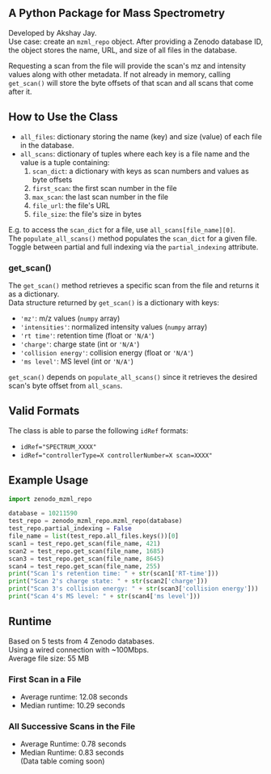 ## A Python Package for Mass Spectrometry
Developed by Akshay Jay.  
Use case: create an `mzml_repo` object. After providing a Zenodo database ID, the object stores the name, URL, and size of all files in the database.

Requesting a scan from the file will provide the scan's mz and intensity values along with other metadata. If not already in memory, calling `get_scan()` will store the byte offsets of that scan and all scans that come after it.

## How to Use the Class

- `all_files`: dictionary storing the name (key) and size (value) of each file in the database.  
- `all_scans`: dictionary of tuples where each key is a file name and the value is a tuple containing:  
    1. `scan_dict`: a dictionary with keys as scan numbers and values as byte offsets  
    2. `first_scan`: the first scan number in the file  
    3. `max_scan`: the last scan number in the file  
    4. `file_url`: the file's URL  
    5. `file_size`: the file's size in bytes  

E.g. to access the `scan_dict` for a file, use `all_scans[file_name][0]`.  
The `populate_all_scans()` method populates the `scan_dict` for a given file.  
Toggle between partial and full indexing via the `partial_indexing` attribute.  
### get_scan()
The `get_scan()` method retrieves a specific scan from the file and returns it as a dictionary.  
Data structure returned by `get_scan()` is a dictionary with keys:  
- `'mz'`: m/z values (`numpy` array)  
- `'intensities'`: normalized intensity values (`numpy` array)  
- `'rt time'`: retention time (float or `'N/A'`)  
- `'charge'`: charge state (int or `'N/A'`)  
- `'collision energy'`: collision energy (float or `'N/A'`)  
- `'ms level'`: MS level (int or `'N/A'`)  

`get_scan()` depends on `populate_all_scans()` since it retrieves the desired scan's byte offset from `all_scans`.

## Valid Formats

The class is able to parse the following `idRef` formats:  
- `idRef="SPECTRUM_XXXX"`  
- `idRef="controllerType=X controllerNumber=X scan=XXXX"`

## Example Usage

```python
import zenodo_mzml_repo

database = 10211590
test_repo = zenodo_mzml_repo.mzml_repo(database)
test_repo.partial_indexing = False
file_name = list(test_repo.all_files.keys())[0]
scan1 = test_repo.get_scan(file_name, 421)
scan2 = test_repo.get_scan(file_name, 1685)
scan3 = test_repo.get_scan(file_name, 8645)
scan4 = test_repo.get_scan(file_name, 255)
print("Scan 1's retention time: " + str(scan1['RT-time']))
print("Scan 2's charge state: " + str(scan2['charge']))
print("Scan 3's collision energy: " + str(scan3['collision energy']))
print("Scan 4's MS level: " + str(scan4['ms level']))
```

## Runtime

Based on 5 tests from 4 Zenodo databases.  
Using a wired connection with ~100Mbps.  
Average file size: 55 MB

### First Scan in a File

- Average runtime: 12.08 seconds  
- Median runtime: 10.29 seconds

### All Successive Scans in the File

- Average Runtime: 0.78 seconds  
- Median Runtime: 0.83 seconds  
(Data table coming soon)
